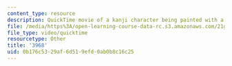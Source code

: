 ```yaml
---
content_type: resource
description: QuickTime movie of a kanji character being painted with a brush.
file: /media/https%3A/open-learning-course-data-rc.s3.amazonaws.com/21g-504-japanese-iv-spring-2009/0b176c5329af6d519efd0ab0b8c16c25_3968.mov
file_type: video/quicktime
resourcetype: Other
title: '3968'
uid: 0b176c53-29af-6d51-9efd-0ab0b8c16c25
---
```

